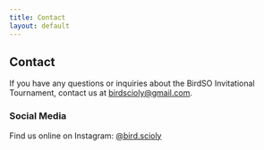 ```yaml
---
title: Contact
layout: default
---
```

## Contact
If you have any questions or inquiries about the BirdSO Invitational Tournament, contact us at [birdscioly@gmail.com](mailto:birdscioly@gmail.com). 

### Social Media
Find us online on Instagram: [@bird.scioly](http://instagram.com/bird.scioly)
